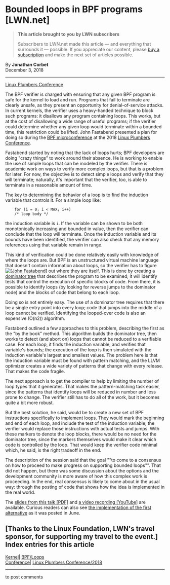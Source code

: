 # Bounded loops in BPF programs [LWN.net]

> **This article brought to you by LWN subscribers**
> 
> Subscribers to LWN.net made this article — and everything that surrounds it — possible. If you appreciate our content, please [buy a subscription](/Promo/nst-nag3/subscribe) and make the next set of articles possible. 

By **Jonathan Corbet**  
December 3, 2018 

* * *

[Linux Plumbers Conference](/Archives/ConferenceByYear/#2018-Linux_Plumbers_Conference)

The BPF verifier is charged with ensuring that any given BPF program is safe for the kernel to load and run. Programs that fail to terminate are clearly unsafe, as they present an opportunity for denial-of-service attacks. In current kernels, the verifier uses a heavy-handed technique to block such programs: it disallows any program containing loops. This works, but at the cost of disallowing a wide range of useful programs; if the verifier could determine whether any given loop would terminate within a bounded time, this restriction could be lifted. John Fastabend presented a plan for doing so during the [BPF microconference](http://vger.kernel.org/lpc-bpf.html) at the 2018 [Linux Plumbers Conference](https://linuxplumbersconf.org). 

Fastabend started by noting that the lack of loops hurts; BPF developers are doing "crazy things" to work around their absence. He is working to enable the use of simple loops that can be modeled by the verifier. There is academic work on ways to verify more complex loops, but that is a problem for later. For now, the objective is to detect simple loops and verify that they will terminate; naturally, it's important that the verifier, too, is able to terminate in a reasonable amount of time. 

The key to determining the behavior of a loop is to find the induction variable that controls it. For a simple loop like: 
    
    
        for (i = 0; i < MAX; i++)
    	/* loop body */
    

the induction variable is `i`. If the variable can be shown to be both monotonically increasing and bounded in value, then the verifier can conclude that the loop will terminate. Once the induction variable and its bounds have been identified, the verifier can also check that any memory references using that variable remain in range. 

This kind of verification could be done relatively easily with knowledge of where the loops are. But BPF is an unstructured virtual machine language that doesn't contain information about loops, so the verifier has to figure [![\[John Fastabend\]](https://static.lwn.net/images/conf/2018/lpc/JohnFastabend-sm.jpg)](/Articles/773612/) out where they are itself. This is done by creating a [dominator tree](https://en.wikipedia.org/wiki/Dominator_\(graph_theory\)) that describes the program to be examined; it will identify tests that control the execution of specific blocks of code. From there, it is possible to identify loops (by looking for reverse jumps to the dominator node) and the blocks of code that belong to each loop. 

Doing so is not entirely easy. The use of a dominator tree requires that there be a single entry point into every loop; code that jumps into the middle of a loop cannot be verified. Identifying the looped-over code is also an expensive (O(n2)) algorithm. 

Fastabend outlined a few approaches to this problem, describing the first as the "by the book" method. This algorithm builds the dominator tree, then works to detect (and abort on) loops that cannot be reduced to a verifiable case. For each loop, it finds the induction variable, and verifies that variable's bounds; the execution of the loop is then simulated with the induction variable's largest and smallest values. The problem here is that the induction variable must be found with pattern matching, and the LLVM optimizer creates a wide variety of patterns that change with every release. That makes the code fragile. 

The next approach is to get the compiler to help by limiting the number of loop types that it generates. That makes the pattern-matching task easier, since the patterns that identify loops will be reduced in number and less prone to change. The verifier still has to do all of the work, but it becomes quite a bit more robust. 

But the best solution, he said, would be to create a new set of BPF instructions specifically to implement loops. They would mark the beginning and end of each loop, and include the test of the induction variable; the verifier would replace those instructions with actual tests and jumps. With these markers to denote the loop blocks, there would be no need for the dominator tree, since the markers themselves would make it clear which code is controlled by the loop. That would keep the verifier code minimal which, he said, is the right tradeoff in the end. 

The description of the session said that the goal ""to come to a consensus on how to proceed to make progress on supporting bounded loops"". That did not happen, but there was some discussion about the options and the development community is more aware of how this complex work is proceeding. In the end, real consensus is likely to come about in the usual way: through the posting of code that shows how the idea is implemented in the real world. 

The [slides from this talk [PDF]](http://vger.kernel.org/lpc_bpf2018_talks/bounded-loops.pdf) and [a video recording [YouTube]](https://www.youtube.com/watch?v=PR4hpxWzPfo&t=4215
) are available. Curious readers can also see [the implementation of the first alternative](/ml/netdev/20180601092646.15353.28269.stgit@john-Precision-Tower-5810/) as it was posted in June. 

[Thanks to the Linux Foundation, LWN's travel sponsor, for supporting my travel to the event.]  
Index entries for this article  
---  
[Kernel](/Kernel/Index)| [BPF/Loops](/Kernel/Index#BPF-Loops)  
[Conference](/Archives/ConferenceIndex/)| [Linux Plumbers Conference/2018](/Archives/ConferenceIndex/#Linux_Plumbers_Conference-2018)  
  


* * *

to post comments 
